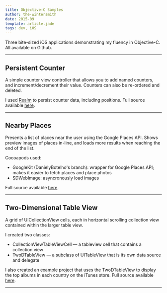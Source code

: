 ```yaml
---
title: Objective-C Samples
author: the-wintersmith
date: 2015-09
template: article.jade
tags: dev, iOS
---
```


 Three bite-sized iOS applications demonstrating my fluency in Objective-C.   All available on Github.
 
---
## Persistent Counter
<div class="youtube" id="C6ezaJtyUD8"></div>

A simple counter view controller that allows you to add named counters, and increment/decrement their value.  Counters can also be re-ordered and deleted.

I used [Realm](https://realm.io/) to persist counter data, including positions.  Full source available [here](https://github.com/harquail/persistent-counter/).

---

## Nearby Places

<div class="youtube" id="3j6ggXrnIUM"></div>
 
Presents a list of places near the user using the Google Places API.
Shows preview images of places in-line, and loads more results when reaching the end of the list.

Cocoapods used:

- GoogleKit (DanielyBotelho's branch): wrapper for Google Places API; makes it easier to fetch places and place photos 
- SDWebImage: asyncronously load images

Full source available [here](https://github.com/harquail/nearby-places).

---
## Two-Dimensional Table View

<div class="youtube" id="gwgEpGpX0vg"></div>

A grid of UICollectionView cells, each in horizontal scrolling collection view contained within the larger table view.

I created two classes:
* CollectionViewTableViewCell — a tableview cell that contains a collection view
* TwoDTableView — a subclass of UITableView that is its own data source and delegate 

I also created an example project that uses the TwoDTableView to display the top albums in each country on the iTunes store.  Full source available [here](https://github.com/harquail/2d-tableview).

---
